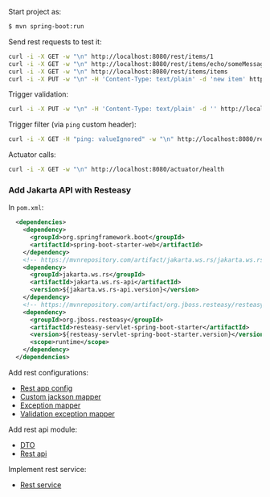 Start project as:

```bash
$ mvn spring-boot:run
```

Send rest requests to test it:
```bash
curl -i -X GET -w "\n" http://localhost:8080/rest/items/1
curl -i -X GET -w "\n" http://localhost:8080/rest/items/echo/someMessage
curl -i -X GET -w "\n" http://localhost:8080/rest/items/items
curl -i -X PUT -w "\n" -H 'Content-Type: text/plain' -d 'new item' http://localhost:8080/rest/items
```

Trigger validation:
```bash
curl -i -X PUT -w "\n" -H 'Content-Type: text/plain' -d '' http://localhost:8080/rest/items
```

Trigger filter (via `ping` custom header):
```bash
curl -i -X GET -H "ping: valueIgnored" -w "\n" http://localhost:8080/rest/items/1
```

Actuator calls:
```bash
curl -i -X GET -w "\n" http://localhost:8080/actuator/health

```

### Add Jakarta API with Resteasy

In `pom.xml`:

```xml
  <dependencies>
    <dependency>
      <groupId>org.springframework.boot</groupId>
      <artifactId>spring-boot-starter-web</artifactId>
    </dependency>
    <!-- https://mvnrepository.com/artifact/jakarta.ws.rs/jakarta.ws.rs-api -->
    <dependency>
      <groupId>jakarta.ws.rs</groupId>
      <artifactId>jakarta.ws.rs-api</artifactId>
      <version>${jakarta.ws.rs-api.version}</version>
    </dependency>
    <!-- https://mvnrepository.com/artifact/org.jboss.resteasy/resteasy-servlet-spring-boot-starter -->
    <dependency>
      <groupId>org.jboss.resteasy</groupId>
      <artifactId>resteasy-servlet-spring-boot-starter</artifactId>
      <version>${resteasy-servlet-spring-boot-starter.version}</version>
      <scope>runtime</scope>
    </dependency>
  </dependencies>
```

Add rest configurations:
* [Rest app config](src/main/java/com/example/jakarta_resteasy/rest/config/JakartaWsConfiguration.java)
* [Custom jackson mapper](src/main/java/com/example/jakarta_resteasy/rest/config/CustomJacksonMapperProvider.java)
* [Exception mapper](src/main/java/com/example/jakarta_resteasy/rest/config/NotFoundExceptionMapper.java)
* [Validation exception mapper](src/main/java/com/example/jakarta_resteasy/rest/config/ViolationValidationExceptionMapper.java)

Add rest api module:
* [DTO](src/main/java/com/example/jakarta_resteasy/api/Item.java)
* [Rest api](src/main/java/com/example/jakarta_resteasy/api/ItemRestApi.java)

Implement rest service:
* [Rest service](src/main/java/com/example/jakarta_resteasy/rest/service/ItemRestService.java)